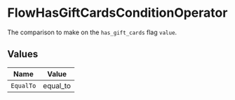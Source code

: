 # FlowHasGiftCardsConditionOperator

The comparison to make on the `has_gift_cards` flag `value`.


## Values

| Name      | Value     |
| --------- | --------- |
| `EqualTo` | equal_to  |